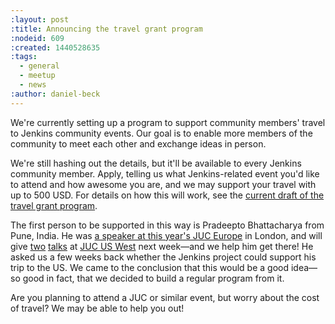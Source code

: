 ```yaml
---
:layout: post
:title: Announcing the travel grant program
:nodeid: 609
:created: 1440528635
:tags:
  - general
  - meetup
  - news
:author: daniel-beck
---
```


We're currently setting up a program to support community members' travel to Jenkins community events. Our goal is to enable more members of the community to meet each other and exchange ideas in person.

We're still hashing out the details, but it'll be available to every Jenkins community member. Apply, telling us what Jenkins-related event you'd like to attend and how awesome you are, and we may support your travel with up to 500 USD. For details on how this will work, see the [current draft of the travel grant program](https://wiki.jenkins-ci.org/display/JENKINS/Travel+Grant+Program).

The first person to be supported in this way is Pradeepto Bhattacharya from Pune, India. He was [a speaker at this year's JUC Europe](https://www.cloudbees.com/jenkins/juc-2015/abstracts/europe/01-01-1400-bhattacharya) in London, and will give [two](https://www.cloudbees.com/jenkins/juc-2015/abstracts/us-west/02-02-1400) [talks](https://www.cloudbees.com/jenkins/juc-2015/abstracts/us-west/02-02-1130) at [JUC US West](https://www.cloudbees.com/jenkins/juc-2015/us-west) next week—and we help him get there! He asked us a few weeks back whether the Jenkins project could support his trip to the US. We came to the conclusion that this would be a good idea—so good in fact, that we decided to build a regular program from it.

Are you planning to attend a JUC or similar event, but worry about the cost of travel? We may be able to help you out!
